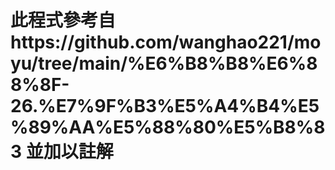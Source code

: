 # 此程式參考自https://github.com/wanghao221/moyu/tree/main/%E6%B8%B8%E6%88%8F-26.%E7%9F%B3%E5%A4%B4%E5%89%AA%E5%88%80%E5%B8%83 並加以註解
